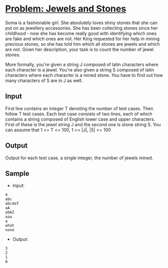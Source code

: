 # [Problem: Jewels and Stones](https://www.codechef.com/problems/STONES)

Soma is a fashionable girl. She absolutely loves shiny stones that she can put on as jewellery accessories. She has been collecting stones since her childhood - now she has become really good with identifying which ones are fake and which ones are not. Her King requested for her help in mining precious stones, so she has told him which all stones are jewels and which are not. Given her description, your task is to count the number of jewel stones.

More formally, you're given a string J composed of latin characters where each character is a jewel. You're also given a string S composed of latin characters where each character is a mined stone. You have to find out how many characters of S are in J as well.

## Input

First line contains an integer T denoting the number of test cases. Then follow T test cases. Each test case consists of two lines, each of which contains a string composed of English lower case and upper characters. First of these is the jewel string J and the second one is stone string S. You can assume that 1 <= T <= 100, 1 <= |J|, |S| <= 100

## Output

Output for each test case, a single integer, the number of jewels mined.

## Sample

- Input:
```
4
abc
abcdef
aA
abAZ
aaa
a
what
none
```

- Output:
```
3
2
1
0
```
